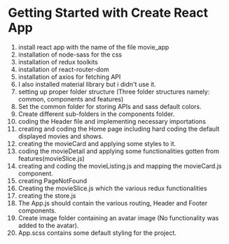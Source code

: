 # Getting Started with Create React App

1. install react app with the name of the file movie_app
2. installation of node-sass for the css
3. installation of redux toolkits
4. installation of react-router-dom 
5. installation of axios for fetching API
6. I also installed material library but i didn't use it.
7. setting up proper folder structure (Three folder structures namely: common, components and features)
8. Set the common folder for storing APIs and sass default colors.
9. Create different sub-folders in the components folder.
10. coding the Header file and implementing necessary importations
11. creating and coding the Home page including hard coding the default displayed movies and shows.
12. creating the movieCard and applying some styles to it.
13. coding the movieDetail and applying some functionalities gotten from features(movieSlice.js)
14. creating and coding the movieListing.js and mapping the movieCard.js component.
15. creating PageNotFound
16. Creating the movieSlice.js which the various redux functionalities
17. creating the store.js 
18. The App.js should contain the various routing, Header and Footer components.
19. Create image folder containing an avatar image  (No functionality was added to the avatar).
20. App.scss contains some default styling for the project.